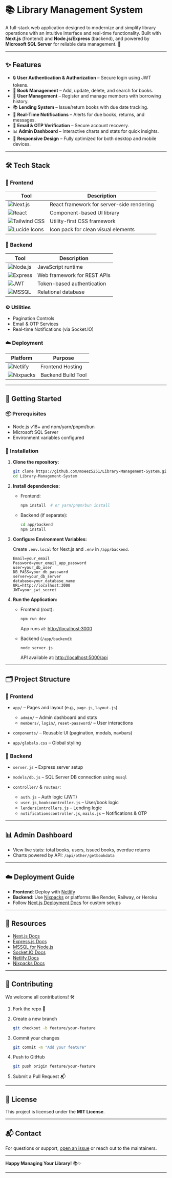 # 📚 Library Management System

A full-stack web application designed to modernize and simplify library operations with an intuitive interface and real-time functionality. Built with **Next.js** (frontend) and **Node.js/Express** (backend), and powered by **Microsoft SQL Server** for reliable data management. 🚀

---

## ✨ Features

* 🔒 **User Authentication & Authorization** – Secure login using JWT tokens.
* 📖 **Book Management** – Add, update, delete, and search for books.
* 👥 **User Management** – Register and manage members with borrowing history.
* 📚 **Lending System** – Issue/return books with due date tracking.
* 🔔 **Real-Time Notifications** – Alerts for due books, returns, and messages.
* 📧 **Email & OTP Verification** – Secure account recovery.
* 📊 **Admin Dashboard** – Interactive charts and stats for quick insights.
* 📱 **Responsive Design** – Fully optimized for both desktop and mobile devices.

---

## 🛠️ Tech Stack

### 🔹 Frontend

| Tool                                                                                                | Description                               |
| --------------------------------------------------------------------------------------------------- | ----------------------------------------- |
| ![Next.js](https://img.shields.io/badge/Next.js-000000?logo=next.js\&logoColor=white)               | React framework for server-side rendering |
| ![React](https://img.shields.io/badge/React-20232a?logo=react\&logoColor=61DAFB)                    | Component-based UI library                |
| ![Tailwind CSS](https://img.shields.io/badge/TailwindCSS-38B2AC?logo=tailwind-css\&logoColor=white) | Utility-first CSS framework               |
| ![Lucide Icons](https://img.shields.io/badge/Lucide_Icons-000000?logo=iconify\&logoColor=white)     | Icon pack for clean visual elements       |

### 🔸 Backend

| Tool                                                                                           | Description                 |
| ---------------------------------------------------------------------------------------------- | --------------------------- |
| ![Node.js](https://img.shields.io/badge/Node.js-339933?logo=node.js\&logoColor=white)          | JavaScript runtime          |
| ![Express](https://img.shields.io/badge/Express.js-404d59?logo=express\&logoColor=white)       | Web framework for REST APIs |
| ![JWT](https://img.shields.io/badge/JWT-000000?logo=json-web-tokens\&logoColor=white)          | Token-based authentication  |
| ![MSSQL](https://img.shields.io/badge/MSSQL-CC2927?logo=microsoft-sql-server\&logoColor=white) | Relational database         |

### ⚙️ Utilities

* Pagination Controls
* Email & OTP Services
* Real-time Notifications (via Socket.IO)

### ☁️ Deployment

| Platform                                                                              | Purpose            |
| ------------------------------------------------------------------------------------- | ------------------ |
| ![Netlify](https://img.shields.io/badge/Netlify-00C7B7?logo=netlify\&logoColor=white) | Frontend Hosting   |
| ![Nixpacks](https://img.shields.io/badge/Nixpacks-2088ff?logo=nixos\&logoColor=white) | Backend Build Tool |

---

## 🚀 Getting Started

### 📦 Prerequisites

* Node.js v18+ and npm/yarn/pnpm/bun
* Microsoft SQL Server
* Environment variables configured

### 🧩 Installation

1. **Clone the repository:**

   ```bash
   git clone https://github.com/moeez5251/Library-Management-System.git
   cd Library-Management-System
   ```

2. **Install dependencies:**

   * Frontend:

     ```bash
     npm install  # or yarn/pnpm/bun install
     ```

   * Backend (if separate):

     ```bash
     cd app/backend
     npm install
     ```

3. **Configure Environment Variables:**

   Create `.env.local` for Next.js and `.env` in `/app/backend`.

   ```env
   Email=your_email
   Password=your_email_app_password
   user=your_db_user
   DB_PASS=your_db_password
   server=your_db_server
   database=your_database_name
   URL=http://localhost:3000
   JWT=your_jwt_secret
   ```

4. **Run the Application:**

   * Frontend (root):

     ```bash
     npm run dev
     ```

     App runs at: [http://localhost:3000](http://localhost:3000)

   * Backend (`/app/backend`):

     ```bash
     node server.js
     ```

     API available at: [http://localhost:5000/api](http://localhost:5000/api)

---

## 🗂️ Project Structure

### 📁 Frontend

* `app/` – Pages and layout (e.g., `page.js`, `layout.js`)

  * `admin/` – Admin dashboard and stats
  * `members/`, `login/`, `reset-password/` – User interactions
* `components/` – Reusable UI (pagination, modals, navbars)
* `app/globals.css` – Global styling

### 📁 Backend

* `server.js` – Express server setup
* `models/db.js` – SQL Server DB connection using `mssql`
* `controller/` & `routes/`:

  * `auth.js` – Auth logic (JWT)
  * `user.js`, `bookscontroller.js` – User/book logic
  * `lendersControllers.js` – Lending logic
  * `notificationscontroller.js`, `mails.js` – Notifications & OTP

---

## 📊 Admin Dashboard

* View live stats: total books, users, issued books, overdue returns
* Charts powered by API: `/api/other/getbookdata`

---

## ☁️ Deployment Guide

* **Frontend**: Deploy with [Netlify](https://www.netlify.com/)
* **Backend**: Use [Nixpacks](https://nixpacks.com/docs) or platforms like Render, Railway, or Heroku
* Follow [Next.js Deployment Docs](https://nextjs.org/docs/deployment) for custom setups

---

## 📖 Resources

* [Next.js Docs](https://nextjs.org/docs)
* [Express.js Docs](https://expressjs.com/)
* [MSSQL for Node.js](https://www.npmjs.com/package/mssql)
* [Socket.IO Docs](https://socket.io/docs/v4/)
* [Netlify Docs](https://docs.netlify.com/)
* [Nixpacks Docs](https://nixpacks.com/docs/)

---

## 🤝 Contributing

We welcome all contributions! 🛠️

1. Fork the repo 🍴
2. Create a new branch

   ```bash
   git checkout -b feature/your-feature
   ```
3. Commit your changes

   ```bash
   git commit -m "Add your feature"
   ```
4. Push to GitHub

   ```bash
   git push origin feature/your-feature
   ```
5. Submit a Pull Request 📬

---

## 📜 License

This project is licensed under the **MIT License**.

---

## 📬 Contact

For questions or support, [open an issue](https://github.com/moeez5251/Library-Management-System/issues) or reach out to the maintainers.

---

**Happy Managing Your Library!** 📚✨

---


